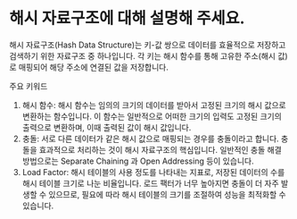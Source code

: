 # 해시 자료구조에 대해 설명해 주세요.

해시 자료구조(Hash Data Structure)는 키-값 쌍으로 데이터를 효율적으로 저장하고 검색하기 위한 자료구조 중 하나입니다.
각 키는 해시 함수를 통해 고유한 주소(해시 값)로 매핑되어 해당 주소에 연결된 값을 저장합니다.

주요 키워드
1. 해시 함수: 해시 함수는 임의의 크기의 데이터를 받아서 고정된 크기의 해시 값으로 변환하는 함수입니다. 이 함수는 일반적으로 어떠한 크기의 입력도 고정된 크기의 출력으로 변환하며, 이때 출력된 값이 해시 값입니다.
3. 충돌: 서로 다른 데이터가 같은 해시 값으로 매핑되는 경우를 충돌이라고 합니다. 충돌을 효과적으로 처리하는 것이 해시 자료구조의 핵심입니다. 일반적인 충돌 해결 방법으로는 Separate Chaining 과 Open Addressing 등이 있습니다.
4. Load Factor: 해시 테이블의 사용 정도를 나타내는 지표로, 저장된 데이터의 수를 해시 테이블 크기로 나눈 비율입니다. 로드 팩터가 너무 높아지면 충돌이 더 자주 발생할 수 있으므로, 필요에 따라 해시 테이블의 크기를 조절하여 성능을 최적화할 수 있습니다.
